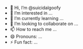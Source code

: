 - 👋 Hi, I’m @suicidalgoofy
- 👀 I’m interested in ...
- 🌱 I’m currently learning ...
- 💞️ I’m looking to collaborate on ...
- 📫 How to reach me ...
- 😄 Pronouns: ...
- ⚡ Fun fact: ...

<!---
suicidalgoofy/suicidalgoofy is a ✨ special ✨ repository because its `README.md` (this file) appears on your GitHub profile.
You can click the Preview link to take a look at your changes.
--->
